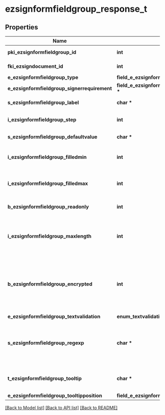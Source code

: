 # ezsignformfieldgroup_response_t

## Properties
Name | Type | Description | Notes
------------ | ------------- | ------------- | -------------
**pki_ezsignformfieldgroup_id** | **int** | The unique ID of the Ezsignformfieldgroup | 
**fki_ezsigndocument_id** | **int** | The unique ID of the Ezsigndocument | 
**e_ezsignformfieldgroup_type** | **field_e_ezsignformfieldgroup_type_t \*** |  | 
**e_ezsignformfieldgroup_signerrequirement** | **field_e_ezsignformfieldgroup_signerrequirement_t \*** |  | 
**s_ezsignformfieldgroup_label** | **char \*** | The Label for the Ezsignformfieldgroup | 
**i_ezsignformfieldgroup_step** | **int** | The step when the Ezsignsigner will be invited to fill the form fields | 
**s_ezsignformfieldgroup_defaultvalue** | **char \*** | The default value for the Ezsignformfieldgroup | [optional] 
**i_ezsignformfieldgroup_filledmin** | **int** | The minimum number of Ezsignformfield that must be filled in the Ezsignformfieldgroup | 
**i_ezsignformfieldgroup_filledmax** | **int** | The maximum number of Ezsignformfield that must be filled in the Ezsignformfieldgroup | 
**b_ezsignformfieldgroup_readonly** | **int** | Whether the Ezsignformfieldgroup is read only or not. | 
**i_ezsignformfieldgroup_maxlength** | **int** | The maximum length for the value in the Ezsignformfieldgroup  This can only be set if eEzsignformfieldgroupType is **Text** or **Textarea** | [optional] 
**b_ezsignformfieldgroup_encrypted** | **int** | Whether the Ezsignformfieldgroup is encrypted in the database or not. Encrypted values are not displayed on the Ezsigndocument. This can only be set if eEzsignformfieldgroupType is **Text** or **Textarea** | [optional] 
**e_ezsignformfieldgroup_textvalidation** | **enum_textvalidation_t \*** |  | [optional] 
**s_ezsignformfieldgroup_regexp** | **char \*** | A regular expression to indicate what values are acceptable for the Ezsignformfieldgroup.  This can only be set if eEzsignformfieldgroupType is **Text** or **Textarea** | [optional] 
**t_ezsignformfieldgroup_tooltip** | **char \*** | A tooltip that will be presented to Ezsignsigner about the Ezsignformfieldgroup | [optional] 
**e_ezsignformfieldgroup_tooltipposition** | **field_e_ezsignformfieldgroup_tooltipposition_t \*** |  | [optional] 

[[Back to Model list]](../README.md#documentation-for-models) [[Back to API list]](../README.md#documentation-for-api-endpoints) [[Back to README]](../README.md)


